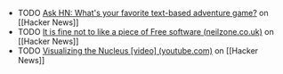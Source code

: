 - TODO [Ask HN: What's your favorite text-based adventure game?](https://news.ycombinator.com/item?id=41973744) on [[Hacker News]]
- TODO [It is fine not to like a piece of Free software (neilzone.co.uk)](https://news.ycombinator.com/item?id=41953165) on [[Hacker News]]
- TODO [Visualizing the Nucleus [video] (youtube.com)](https://news.ycombinator.com/item?id=41943048) on [[Hacker News]]